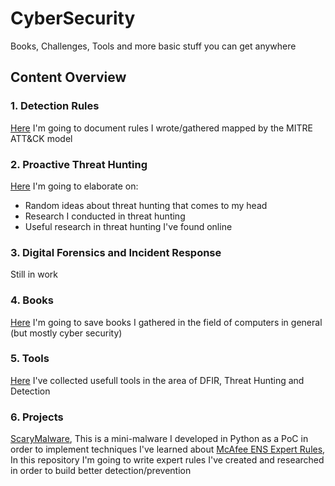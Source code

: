 # CyberSecurity

Books, Challenges, Tools and more basic stuff you can get anywhere

## Content Overview
### 1. Detection Rules
[Here](Detection%20Rules) I'm going to document rules I wrote/gathered mapped by the MITRE ATT&CK model

### 2. Proactive Threat Hunting
[Here](Proactive%20Threat%20Hunting) I'm going to elaborate on:
- Random ideas about threat hunting that comes to my head
- Research I conducted in threat hunting
- Useful research in threat hunting I've found online

### 3. Digital Forensics and Incident Response
Still in work

### 4. Books
[Here](Books) I'm going to save books I gathered in the field of computers in general (but mostly cyber security)

### 5. Tools
[Here](Tools) I've collected usefull tools in the area of DFIR, Threat Hunting and Detection

### 6. Projects
[ScaryMalware](https://github.com/JakePeralta7/ScaryMalware), This is a mini-malware I developed in Python as a PoC in order to implement techniques I've learned about
[McAfee ENS Expert Rules](https://github.com/JakePeralta7/McAfee-ENS-Expert-Rules), In this repository I'm going to write expert rules I've created and researched in order to build better detection/prevention